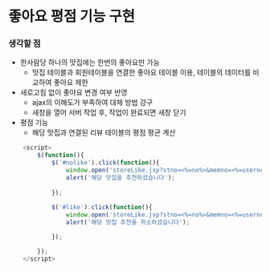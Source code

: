 # 좋아요 평점 기능 구현
### 생각할 점
- 한사람당 하나의 맛집에는 한번의 좋아요만 가능
  - 맛집 테이블과 회원테이블을 연결한 좋아요 테이블 이용, 테이블의 데이터를 비교하여 좋아요 제한
- 새로고침 없이 좋아요 변경 여부 반영
  - ajax의 이해도가 부족하여 대체 방법 강구
  - 새창을 열어 서버 작업 후, 작업이 완료되면 새창 닫기
- 평점 기능
  - 해당 맛집과 연결된 리뷰 테이블의 평점 평균 계산   

```javascript
    <script>
    	$(function(){
    		$('#nolike').click(function(){
    			window.open('storeLike.jsp?stno=<%=no%>&memno=<%=userno%>&like=<%=1%>',"", "_blank");
    			alert('해당 맛집을 추천하셨습니다');
    			
    		});
    		
    		$('#like').click(function(){
    			window.open('storeLike.jsp?stno=<%=no%>&memno=<%=userno%>&like=<%=2%>',"", "_blank");
    			alert('해당 맛집 추천을 취소하셨습니다');

    		});

    	});
    </script>
```
